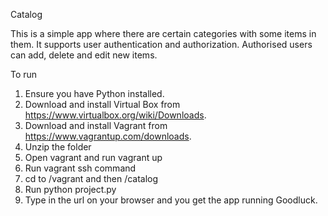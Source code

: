 Catalog

This is a simple app where there are certain categories with some items in them. It supports user authentication and authorization.
Authorised users can add, delete and edit new items.

To run

1. Ensure you have Python installed.
2. Download and install Virtual Box from https://www.virtualbox.org/wiki/Downloads.
3. Download and install Vagrant from https://www.vagrantup.com/downloads.
4. Unzip the folder
5. Open vagrant and run vagrant up
6. Run vagrant ssh command
7. cd to /vagrant and then /catalog
8. Run python project.py
9. Type in the url on your browser and you get the app running
Goodluck.
